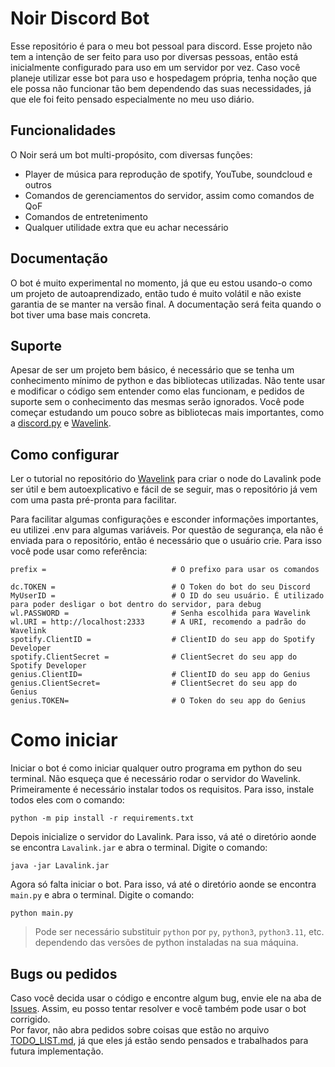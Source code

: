 # Noir Discord Bot

Esse repositório é para o meu bot pessoal para discord.
Esse projeto não tem a intenção de ser feito para uso por diversas pessoas, então está inicialmente configurado para uso em um servidor por vez. Caso você planeje utilizar esse bot para uso e hospedagem própria, tenha noção que ele possa não funcionar tão bem dependendo das suas necessidades, já que ele foi feito pensado especialmente no meu uso diário.

## Funcionalidades

O Noir será um bot multi-propósito, com diversas funções:
* Player de música para reprodução de spotify, YouTube, soundcloud e outros
* Comandos de gerenciamentos do servidor, assim como comandos de QoF
* Comandos de entretenimento
* Qualquer utilidade extra que eu achar necessário


## Documentação

O bot é muito experimental no momento, já que eu estou usando-o como um projeto de autoaprendizado, então tudo é muito volátil e não existe garantia de se manter na versão final. A documentação será feita quando o bot tiver uma base mais concreta.

## Suporte

Apesar de ser um projeto bem básico, é necessário que se tenha um conhecimento mínimo de python e das bibliotecas utilizadas. Não tente usar e modificar o código sem entender como elas funcionam, e pedidos de suporte sem o conhecimento das mesmas serão ignorados. Você pode começar estudando um pouco sobre as bibliotecas mais importantes, como a [discord.py](https://github.com/Rapptz/discord.py) e [Wavelink](https://github.com/PythonistaGuild/Wavelink).

## Como configurar

Ler o tutorial no repositório do [Wavelink](https://github.com/PythonistaGuild/Wavelink) para criar o node do Lavalink pode ser útil e bem autoexplicativo e fácil de se seguir, mas o repositório já vem com uma pasta pré-pronta para facilitar.

Para facilitar algumas configurações e esconder informações importantes, eu utilizei .env para algumas variáveis. Por questão de segurança, ela não é enviada para o repositório, então é necessário que o usuário crie. Para isso você pode usar como referência:
```
prefix =                            # O prefixo para usar os comandos

dc.TOKEN =                          # O Token do bot do seu Discord
MyUserID =                          # O ID do seu usuário. É utilizado para poder desligar o bot dentro do servidor, para debug
wl.PASSWORD =                       # Senha escolhida para Wavelink
wl.URI = http://localhost:2333      # A URI, recomendo a padrão do Wavelink
spotify.ClientID =                  # ClientID do seu app do Spotify Developer
spotify.ClientSecret =              # ClientSecret do seu app do Spotify Developer
genius.ClientID=                    # ClientID do seu app do Genius
genius.ClientSecret=                # ClientSecret do seu app do Genius
genius.TOKEN=                       # O Token do seu app do Genius
```

# Como iniciar

Iniciar o bot é como iniciar qualquer outro programa em python do seu terminal. Não esqueça que é necessário rodar o servidor do Wavelink.  
Primeiramente é necessário instalar todos os requisitos. Para isso, instale todos eles com o comando:

```
python -m pip install -r requirements.txt
```

Depois inicialize o servidor do Lavalink. Para isso, vá até o diretório aonde se encontra `Lavalink.jar` e abra o terminal. Digite o comando:

```
java -jar Lavalink.jar
```

Agora só falta iniciar o bot. Para isso, vá até o diretório aonde se encontra `main.py` e abra o terminal. Digite o comando:

```
python main.py
```

> Pode ser necessário substituir `python` por `py`, `python3`, `python3.11`, etc. dependendo das versões de python instaladas na sua máquina.


## Bugs ou pedidos

Caso você decida usar o código e encontre algum bug, envie ele na aba de [Issues](https://github.com/ApenasAngelo/Noir-bot/issues). Assim, eu posso tentar resolver e você também pode usar o bot corrigido.  
Por favor, não abra pedidos sobre coisas que estão no arquivo [TODO_LIST.md](https://github.com/ApenasAngelo/Noir-bot/blob/master/TODO_LIST.md), já que eles já estão sendo pensados e trabalhados para futura implementação.